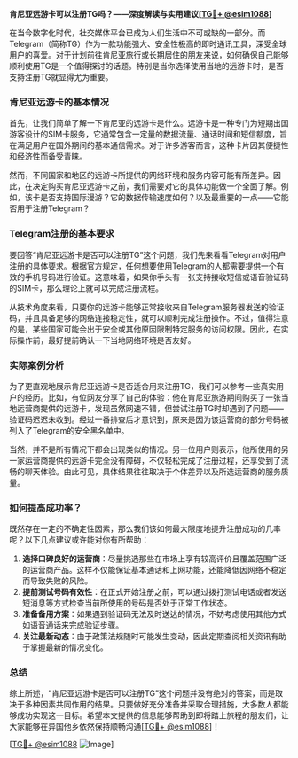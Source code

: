 **肯尼亚远游卡可以注册TG吗？——深度解读与实用建议[[TG💪+ @esim1088](https://t.me/s/esim1088)]**

在当今数字化时代，社交媒体平台已成为人们生活中不可或缺的一部分。而Telegram（简称TG）作为一款功能强大、安全性极高的即时通讯工具，深受全球用户的喜爱。对于计划前往肯尼亚旅行或长期居住的朋友来说，如何确保自己能够顺利使用TG是一个值得探讨的话题。特别是当你选择使用当地的远游卡时，是否支持注册TG就显得尤为重要。

### 肯尼亚远游卡的基本情况

首先，让我们简单了解一下肯尼亚的远游卡是什么。远游卡是一种专门为短期出国游客设计的SIM卡服务，它通常包含一定量的数据流量、通话时间和短信额度，旨在满足用户在国外期间的基本通信需求。对于许多游客而言，这种卡片因其便捷性和经济性而备受青睐。

然而，不同国家和地区的远游卡所提供的网络环境和服务内容可能有所差异。因此，在决定购买肯尼亚远游卡之前，我们需要对它的具体功能做一个全面了解。例如，该卡是否支持国际漫游？它的数据传输速度如何？以及最重要的一点——它能否用于注册Telegram？

### Telegram注册的基本要求

要回答“肯尼亚远游卡是否可以注册TG”这个问题，我们先来看看Telegram对用户注册的具体要求。根据官方规定，任何想要使用Telegram的人都需要提供一个有效的手机号码进行验证。这意味着，如果你手头有一张支持接收短信或语音验证码的SIM卡，那么理论上就可以完成注册流程。

从技术角度来看，只要你的远游卡能够正常接收来自Telegram服务器发送的验证码，并且具备足够的网络连接稳定性，就可以顺利完成注册操作。不过，值得注意的是，某些国家可能会出于安全或其他原因限制特定服务的访问权限。因此，在实际操作前，最好提前确认一下当地网络环境是否友好。

### 实际案例分析

为了更直观地展示肯尼亚远游卡是否适合用来注册TG，我们可以参考一些真实用户的经历。比如，有位网友分享了自己的体验：他在肯尼亚旅游期间购买了一张当地运营商提供的远游卡，发现虽然网速不错，但尝试注册TG时却遇到了问题——验证码迟迟未收到。经过一番排查后才意识到，原来是因为该运营商的部分号码被列入了Telegram的安全黑名单中。

当然，并不是所有情况下都会出现类似的情况。另一位用户则表示，他所使用的另一家运营商提供的远游卡完全没有障碍，不仅轻松完成了注册过程，还享受到了流畅的聊天体验。由此可见，具体结果往往取决于个体差异以及所选运营商的服务质量。

### 如何提高成功率？

既然存在一定的不确定性因素，那么我们该如何最大限度地提升注册成功的几率呢？以下几点建议或许能对你有所帮助：

1. **选择口碑良好的运营商**：尽量挑选那些在市场上享有较高评价且覆盖范围广泛的运营商产品。这样不仅能保证基本通话和上网功能，还能降低因网络不稳定而导致失败的风险。
2. **提前测试号码有效性**：在正式开始注册之前，可以通过拨打测试电话或者发送短消息等方式检查当前所使用的号码是否处于正常工作状态。
3. **准备备用方案**：如果遇到验证码无法及时送达的情况，不妨考虑使用其他方式如语音通话来完成验证步骤。
4. **关注最新动态**：由于政策法规随时可能发生变动，因此定期查阅相关资讯有助于掌握最新的情况变化。

### 总结

综上所述，“肯尼亚远游卡是否可以注册TG”这个问题并没有绝对的答案，而是取决于多种因素共同作用的结果。只要做好充分准备并采取合理措施，大多数人都能够成功实现这一目标。希望本文提供的信息能够帮助到即将踏上旅程的朋友们，让大家能够在异国他乡依然保持顺畅沟通[[TG💪+ @esim1088](https://t.me/s/esim1088)]！

[[TG💪+ @esim1088](https://t.me/s/esim1088) ![Image](https://i.postimg.cc/4NQfJmqS/Snipaste-2025-05-13-00-14-12.png)]